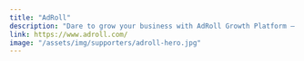 ```yaml
---
title: "AdRoll"
description: "Dare to grow your business with AdRoll Growth Platform — helping over 37000 brands grow revenue through seamless marketing and ads."
link: https://www.adroll.com/
image: "/assets/img/supporters/adroll-hero.jpg"
---
```

